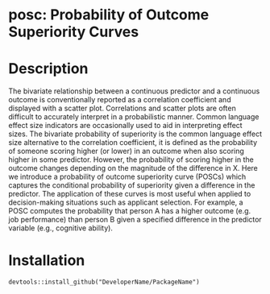 # posc: Probability of Outcome Superiority Curves

# Description
The bivariate relationship between a continuous predictor and a continuous outcome is 
conventionally reported as a correlation coefficient and displayed with a scatter plot. Correlations and 
scatter plots are often difficult to accurately interpret in a probabilistic manner. Common language effect 
size indicators are occasionally used to aid in interpreting effect sizes. The bivariate probability of 
superiority is the common language effect size alternative to the correlation coefficient, it is defined as 
the probability of someone scoring higher (or lower) in an outcome when also scoring higher in some predictor. 
However, the probability of scoring higher in the outcome changes depending on the magnitude of the difference 
in X. Here we introduce a probability of outcome superiority curve (POSCs) which captures the conditional 
probability of superiority given a difference in the predictor. The application of these curves is most useful 
when applied to decision-making situations such as applicant selection. For example, a POSC computes the 
probability that person A has a higher outcome (e.g. job performance) than person B given a specified difference 
in the predictor variable (e.g., cognitive ability).

# Installation 
```
devtools::install_github("DeveloperName/PackageName")
```
